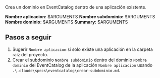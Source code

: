 Crea un dominio en EventCatalog dentro de una aplicación existente.

**Nombre aplicacion:** $ARGUMENTS
**Nombre subdominio:** $ARGUMENTS
**Nombre dominio:** $ARGUMENTS
**Summary:** $ARGUMENTS

## Pasos a seguir

1. Sugerir `Nombre aplicacion` si solo existe una aplicación en la carpeta raiz del proyecto.
2. Crear el subdominio `Nombre subdominio` dentro del dominio `Nombre dominio` del EventCatalog de la aplicación `Nombre aplicacion` usando `.\.claude\specs\eventcatalog\crear-subdominio.md`.
